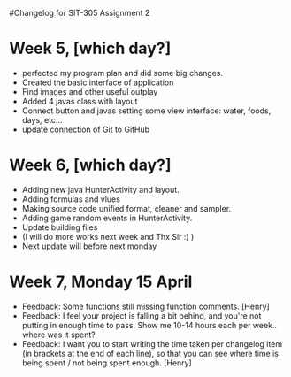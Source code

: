 #Changelog for SIT-305 Assignment 2

# Week 5, [which day?]
- perfected my  program plan and did some big changes.
- Created the basic interface of application
- Find images and other useful outplay
- Added 4 javas class with layout 
- Connect button and javas setting some view interface: water, foods, days, etc...
- update connection of Git to GitHub


# Week 6, [which day?]
- Adding new java HunterActivity and layout.
- Adding formulas and vlues
- Making source code unified format, cleaner and sampler.
- Adding game random events in HunterActivity.
- Update building files 
- (I will do more works next week and Thx Sir :)  )
- Next update will before next monday

# Week 7, Monday 15 April
- Feedback: Some functions still missing function comments. [Henry]
- Feedback: I feel your project is falling a bit behind, and you're not putting in enough time to pass. Show me 10-14 hours each per week.. where was it spent? 
- Feedback: I want you to start writing the time taken per changelog item (in brackets at the end of each line), so that you can see where time is being spent / not being spent enough. [Henry]


